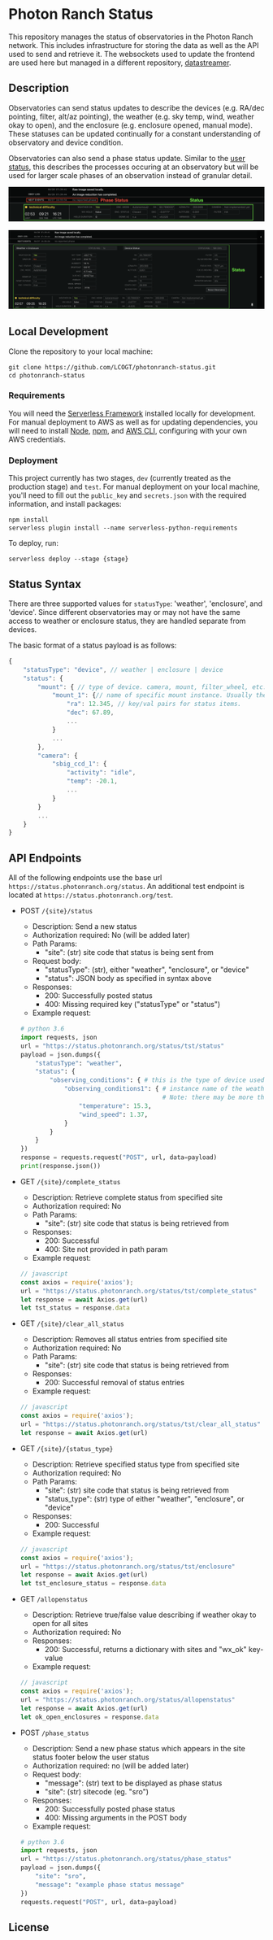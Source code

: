 # Photon Ranch Status

This repository manages the status of observatories in the Photon Ranch network. 
This includes infrastructure for storing the data as well as the API used to send and retrieve it. 
The websockets used to update the frontend are used here but managed in a different repository, [datastreamer](https://github.com/LCOGT/datastreamer).

## Description

Observatories can send status updates to describe the devices (e.g. RA/dec pointing, filter, 
alt/az pointing), the weather (e.g. sky temp, wind, weather okay to open), and the enclosure 
(e.g. enclosure opened, manual mode). These statuses can be updated continually for a constant 
understanding of observatory and device condition.

Observatories can also send a phase status update. Similar to the [user status](https://github.com/LCOGT/photonranch-userstatus), 
this describes the processes occuring at an observatory but will be used for larger scale phases 
of an observation instead of granular detail.

![Phase status and status in the GUI](images/status_and_phase.png)

![Expanded status view](images/expanded_status.png)

## Local Development

Clone the repository to your local machine:

```
git clone https://github.com/LCOGT/photonranch-status.git
cd photonranch-status
```

### Requirements

You will need the [Serverless Framework](https://www.serverless.com/framework/docs/getting-started) 
installed locally for development. For manual deployment to AWS as well as for updating dependencies, 
you will need to install [Node](https://nodejs.org/en/), 
[npm](https://docs.npmjs.com/downloading-and-installing-node-js-and-npm), 
and [AWS CLI](https://docs.aws.amazon.com/cli/latest/userguide/getting-started-install.html), 
configuring with your own AWS credentials.

### Deployment

This project currently has two stages, `dev` (currently treated as the production stage) and `test`. 
For manual deployment on your local machine, you'll need to fill out the 
`public_key` and `secrets.json` with the required information, and install packages:

```
npm install
serverless plugin install --name serverless-python-requirements
```

To deploy, run:

```
serverless deploy --stage {stage}
```

## Status Syntax

There are three supported values for `statusType`: 'weather', 'enclosure', and 'device'. Since different observatories 
may or may not have the same access to weather or enclosure status, they are handled separate from devices. 

The basic format of a status payload is as follows: 

```javascript
{
    "statusType": "device", // weather | enclosure | device
    "status": {
        "mount": { // type of device. camera, mount, filter_wheel, etc.
            "mount_1": {// name of specific mount instance. Usually there is just one of each device type.
                "ra": 12.345, // key/val pairs for status items.
                "dec": 67.89,
                ...
            } 
            ...
        },
        "camera": {
            "sbig_ccd_1": {
                "activity": "idle",
                "temp": -20.1, 
                ...
            }
        }
        ...
    }
}
```
## API Endpoints

All of the following endpoints use the base url `https://status.photonranch.org/status`. 
An additional test endpoint is located at `https://status.photonranch.org/test`.


- POST `/{site}/status`
    - Description: Send a new status
    - Authorization required: No (will be added later)
    - Path Params:
        - "site": (str) site code that status is being sent from
    - Request body: 
        - "statusType": (str), either "weather", "enclosure", or "device"
        - "status": JSON body as specified in syntax above
    - Responses: 
        - 200: Successfully posted status
        - 400: Missing required key ("statusType" or "status")
    - Example request:
    ```python
    # python 3.6
    import requests, json
    url = "https://status.photonranch.org/status/tst/status"
    payload = json.dumps({
        "statusType": "weather",
        "status": {
            "observing_conditions": { # this is the type of device used for weather data
                "observing_conditions1": { # instance name of the weather device.  
                                           # Note: there may be more than one weather device.
                    "temperature": 15.3,
                    "wind_speed": 1.37,
                }
            }
        }
    })
    response = requests.request("POST", url, data=payload)
    print(response.json())
    ```

- GET `/{site}/complete_status`
    - Description: Retrieve complete status from specified site
    - Authorization required: No
    - Path Params:
      - "site": (str) site code that status is being retrieved from
    - Responses: 
      - 200: Successful
      - 400: Site not provided in path param
    - Example request:
    ```javascript
    // javascript
    const axios = require('axios');
    url = "https://status.photonranch.org/status/tst/complete_status"
    let response = await Axios.get(url)
    let tst_status = response.data
    ```  

- GET `/{site}/clear_all_status`
    - Description: Removes all status entries from specified site
    - Authorization required: No
    - Path Params:
      - "site": (str) site code that status is being retrieved from 
    - Responses: 
      - 200: Successful removal of status entries
    - Example request:
    ```javascript
    // javascript
    const axios = require('axios');
    url = "https://status.photonranch.org/status/tst/clear_all_status"
    let response = await Axios.get(url)
    ```  

- GET `/{site}/{status_type}`
    - Description: Retrieve specified status type from specified site
    - Authorization required: No
    - Path Params:
      - "site": (str) site code that status is being retrieved from
      - "status_type": (str) type of either "weather", "enclosure", or "device"
    - Responses: 
      - 200: Successful
    - Example request:  
    ```javascript
    // javascript
    const axios = require('axios');
    url = "https://status.photonranch.org/status/tst/enclosure"
    let response = await Axios.get(url)
    let tst_enclosure_status = response.data
    ```  

- GET `/allopenstatus`
    - Description: Retrieve true/false value describing if weather okay to open for all sites
    - Authorization required: No
    - Responses: 
      - 200: Successful, returns a dictionary with sites and "wx_ok" key-value
    - Example request: 
    ```javascript
    // javascript
    const axios = require('axios');
    url = "https://status.photonranch.org/status/allopenstatus"
    let response = await Axios.get(url)
    let ok_open_enclosures = response.data
    ```     

- POST `/phase_status`
    - Description: Send a new phase status which appears in the site status footer below the user status
    - Authorization required: no (will be added later)
    - Request body: 
        - "message": (str) text to be displayed as phase status
        - "site": (str) sitecode (eg. "sro")
    - Responses: 
      - 200: Successfully posted phase status
      - 400: Missing arguments in the POST body
    - Example request:
    ```python
    # python 3.6
    import requests, json
    url = "https://status.photonranch.org/status/phase_status"
    payload = json.dumps({
        "site": "sro",
        "message": "example phase status message"
    })
    requests.request("POST", url, data=payload)
    ```

## License